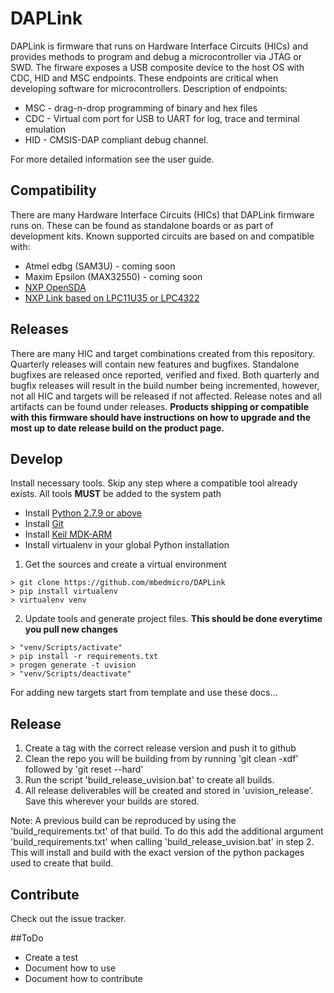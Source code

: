# DAPLink
DAPLink is firmware that runs on Hardware Interface Circuits (HICs) and provides methods to program and debug a microcontroller via JTAG or SWD. The firware exposes a USB composite device to the host OS with CDC, HID and MSC endpoints. These endpoints are critical when developing software for microcontrollers. Description of endpoints:
* MSC - drag-n-drop programming of binary and hex files
* CDC - Virtual com port for USB to UART for log, trace and terminal emulation
* HID - CMSIS-DAP compliant debug channel.

For more detailed information see the user guide.

## Compatibility
There are many Hardware Interface Circuits (HICs) that DAPLink firmware runs on. These can be found as standalone boards or as part of development kits. Known supported circuits are based on and compatible with:
* Atmel edbg (SAM3U) - coming soon
* Maxim Epsilon (MAX32550) - coming soon
* [NXP OpenSDA](http://www.nxp.com/products/software-and-tools/run-time-software/kinetis-software-and-tools/ides-for-kinetis-mcus/opensda-serial-and-debug-adapter:OPENSDA)
* [NXP Link based on LPC11U35 or LPC4322](https://www.lpcware.com/LPCXpressoBoards)

## Releases
There are many HIC and target combinations created from this repository. Quarterly releases will contain new features and bugfixes. Standalone bugfixes are released once reported, verified and fixed. Both quarterly and bugfix releases will result in the build number being incremented, however, not all HIC and targets will be released if not affected. Release notes and all artifacts can be found under releases. **Products shipping or compatible with this firmware should have instructions on how to upgrade and the most up to date release build on the product page.**

## Develop
Install necessary tools. Skip any step where a compatible tool already exists. All tools **MUST** be added to the system path

* Install [Python 2.7.9 or above](https://www.python.org/downloads/)
* Install [Git](https://git-scm.com/downloads)
* Install [Keil MDK-ARM](https://www.keil.com/download/product/)
* Install virtualenv in your global Python installation

1. Get the sources and create a virtual environment
```
> git clone https://github.com/mbedmicro/DAPLink
> pip install virtualenv
> virtualenv venv
```

2. Update tools and generate project files. **This should be done everytime you pull new changes**
```
> "venv/Scripts/activate"
> pip install -r requirements.txt
> progen generate -t uvision
> "venv/Scripts/deactivate"
```

For adding new targets start from template and use these docs...

## Release
1. Create a tag with the correct release version and push it to github
2. Clean the repo you will be building from by running 'git clean -xdf' followed by 'git reset --hard'
3. Run the script 'build_release_uvision.bat' to create all builds.
4. All release deliverables will be created and stored in 'uvision_release'.  Save this wherever your builds are stored.

Note: A previous build can be reproduced by using the 'build_requirements.txt' of that build.
To do this add the additional argument 'build_requirements.txt' when calling 'build_release_uvision.bat' in step 2.
This will install and build with the exact version of the python packages used to create that build.

## Contribute
Check out the issue tracker.

##ToDo
- Create a test
- Document how to use
- Document how to contribute
